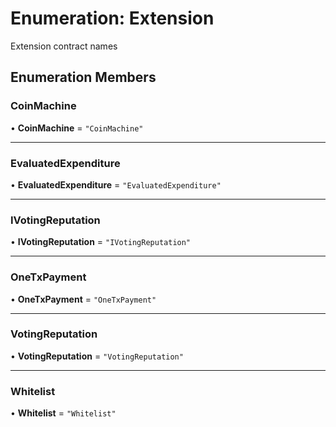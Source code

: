 # Enumeration: Extension

Extension contract names

## Enumeration Members

### CoinMachine

• **CoinMachine** = ``"CoinMachine"``

___

### EvaluatedExpenditure

• **EvaluatedExpenditure** = ``"EvaluatedExpenditure"``

___

### IVotingReputation

• **IVotingReputation** = ``"IVotingReputation"``

___

### OneTxPayment

• **OneTxPayment** = ``"OneTxPayment"``

___

### VotingReputation

• **VotingReputation** = ``"VotingReputation"``

___

### Whitelist

• **Whitelist** = ``"Whitelist"``
